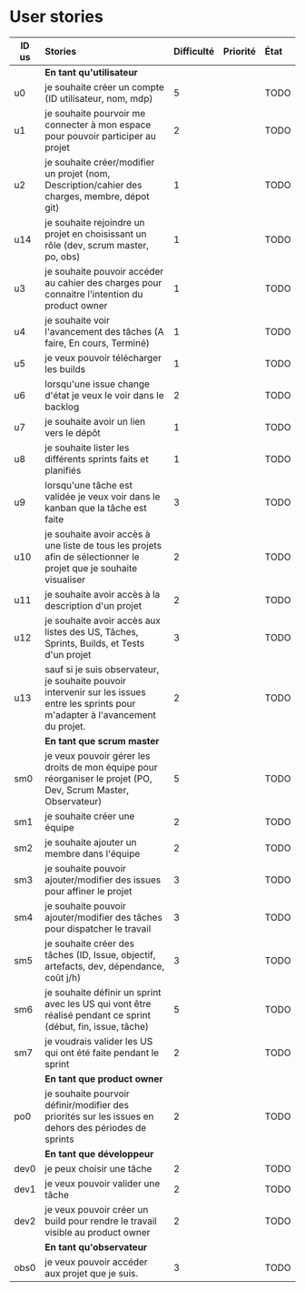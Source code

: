# User stories

| ID us | Stories | Difficulté | Priorité | État |
|-------|:--------|:-----------|:---------|:-----|
|      | **En tant qu'utilisateur**              |
| u0   | je souhaite créer un compte (ID utilisateur, nom, mdp) |5 | |TODO|
| u1   | je souhaite pourvoir me connecter à mon espace pour pouvoir participer au projet | 2 | |TODO|
| u2   | je souhaite créer/modifier un projet (nom, Description/cahier des charges, membre, dépot git) | 1 | |TODO|
| u14  | je souhaite rejoindre un projet en choisissant un rôle (dev, scrum master, po, obs) | 1 | | TODO|
| u3   | je souhaite pouvoir accéder au cahier des charges pour connaitre l'intention du product owner | 1 | |TODO|
| u4   | je souhaite voir l'avancement des tâches (A faire, En cours, Terminé) | 1 | |TODO|
| u5   | je veux pouvoir télécharger les builds | 1 | |TODO|
| u6   | lorsqu'une issue change d'état je veux le voir dans le backlog | 2 | |TODO|
| u7   | je souhaite avoir un lien vers le dépôt | 1 | |TODO|
| u8   | je souhaite lister les différents sprints faits et planifiés | 1 | |TODO|
| u9   | lorsqu'une tâche est validée je veux voir dans le kanban que la tâche est faite | 3 | |TODO|
| u10  | je souhaite avoir accès à une liste de tous les projets afin de sélectionner le projet que je souhaite visualiser | 2 | | TODO |
| u11  | je souhaite avoir accès à la description d'un projet | 2 | | TODO |
| u12  | je souhaite avoir accès aux listes des US, Tâches, Sprints, Builds, et Tests d'un projet | 3 | | TODO |
| u13  | sauf si je suis observateur, je souhaite pouvoir intervenir sur les issues entre les sprints pour m'adapter à l'avancement du projet. | 2 | |TODO|
|      | **En tant que scrum master**            |
| sm0  | je veux pouvoir gérer les droits de mon équipe pour réorganiser le projet (PO, Dev, Scrum Master, Observateur) | 5 | |TODO|
| sm1  | je souhaite créer une équipe  | 2 | |TODO|
| sm2  | je souhaite ajouter un membre dans l'équipe | 2 | |TODO|
| sm3  | je souhaite pouvoir ajouter/modifier des issues pour affiner le projet | 3 | |TODO|
| sm4  | je souhaite pouvoir ajouter/modifier des tâches pour dispatcher le travail | 3 | |TODO|
| sm5  | je souhaite créer des tâches (ID, Issue, objectif, artefacts, dev, dépendance, coût j/h) | 3 | |TODO|
| sm6  | je souhaite définir un sprint avec les US qui vont être réalisé pendant ce sprint (début, fin, issue, tâche) | 5 | |TODO|
| sm7  | je voudrais valider les US qui ont été faite pendant le sprint | 2 | |TODO|
|      | **En tant que product owner**           |
| po0  | je souhaite pourvoir définir/modifier des priorités sur les issues en dehors des périodes de sprints | 2 | |TODO|
|      | **En tant que développeur**             |
| dev0 | je peux choisir une tâche | 2 | |TODO|
| dev1 | je veux pouvoir valider une tâche | 2 | |TODO|
| dev2 | je veux pouvoir créer un build pour rendre le travail visible au product owner | 2 | |TODO|
|      | **En tant qu'observateur**              |
| obs0 | je veux pouvoir accéder aux projet que je suis. | 3 | |TODO|
